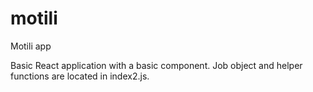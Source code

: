 # motili
Motili app

Basic React application with a basic component. Job object and helper functions are located in index2.js.

